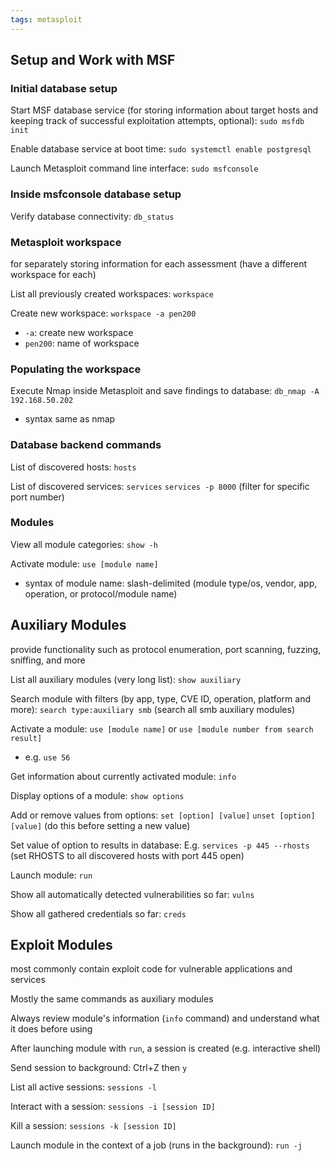 ```yaml
---
tags: metasploit
---
```

## Setup and Work with MSF

### Initial database setup

Start MSF database service (for storing information about target hosts and keeping track of successful exploitation attempts, optional):
`sudo msfdb init`

Enable database service at boot time:
`sudo systemctl enable postgresql`

Launch Metasploit command line interface:
`sudo msfconsole`

### Inside msfconsole database setup

Verify database connectivity:
`db_status`

### Metasploit workspace
for separately storing information for each assessment (have a different workspace for each)

List all previously created workspaces:
`workspace`

Create new workspace:
`workspace -a pen200`
- `-a`: create new workspace
- `pen200`: name of workspace

### Populating the workspace

Execute Nmap inside Metasploit and save findings to database:
`db_nmap -A 192.168.50.202`
- syntax same as nmap

### Database backend commands

List of discovered hosts:
`hosts`

List of discovered services:
`services`
`services -p 8000` (filter for specific port number)

### Modules

View all module categories:
`show -h`

Activate module:
`use [module name]`
- syntax of module name: slash-delimited (module type/os, vendor, app, operation, or protocol/module name)

## Auxiliary Modules
provide functionality such as protocol enumeration, port scanning, fuzzing, sniffing, and more

List all auxiliary modules (very long list):
`show auxiliary`

Search module with filters (by app, type, CVE ID, operation, platform and more):
`search type:auxiliary smb` (search all smb auxiliary modules)

Activate a module:
`use [module name]` or `use [module number from search result]`
- e.g. `use 56`

Get information about currently activated module:
`info`

Display options of a module:
`show options`

Add or remove values from options:
`set [option] [value]`
`unset [option] [value]` (do this before setting a new value)

Set value of option to results in database:
E.g. `services -p 445 --rhosts` (set RHOSTS to all discovered hosts with port 445 open)

Launch module:
`run`

Show all automatically detected vulnerabilities so far:
`vulns`

Show all gathered credentials so far:
`creds`

## Exploit Modules
most commonly contain exploit code for vulnerable applications and services

Mostly the same commands as auxiliary modules

Always review module's information (`info` command) and understand what it does before using

After launching module with `run`, a session is created (e.g. interactive shell)

Send session to background:
Ctrl+Z then `y`

List all active sessions:
`sessions -l`

Interact with a session:
`sessions -i [session ID]`

Kill a session:
`sessions -k [session ID]`

Launch module in the context of a job (runs in the background):
`run -j`